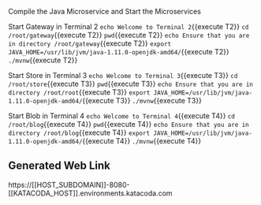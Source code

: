 Compile the Java Microservice and Start the Microservices


Start Gateway  in Terminal 2
`echo Welcome to Terminal 2`{{execute T2}}
`cd /root/gateway`{{execute T2}}
`pwd`{{execute T2}}
`echo Ensure that you are in directory /root/gateway`{{execute T2}}
`export JAVA_HOME=/usr/lib/jvm/java-1.11.0-openjdk-amd64/`{{execute T2}}
`./mvnw`{{execute T2}}

Start Store in Terminal 3
`echo Welcome to Terminal 3`{{execute T3}}
`cd /root/store`{{execute T3}}
`pwd`{{execute T3}}
`echo Ensure that you are in directory /root/root`{{execute T3}}
`export JAVA_HOME=/usr/lib/jvm/java-1.11.0-openjdk-amd64/`{{execute T3}}
`./mvnw`{{execute T3}}

Start Blob in Terminal 4
`echo Welcome to Terminal 4`{{execute T4}}
`cd /root/blog`{{execute T4}}
`pwd`{{execute T4}}
`echo Ensure that you are in directory /root/blog`{{execute T4}}
`export JAVA_HOME=/usr/lib/jvm/java-1.11.0-openjdk-amd64/`{{execute T4}}
`./mvnw`{{execute T4}}

## Generated Web Link

https://[[HOST_SUBDOMAIN]]-8080-[[KATACODA_HOST]].environments.katacoda.com